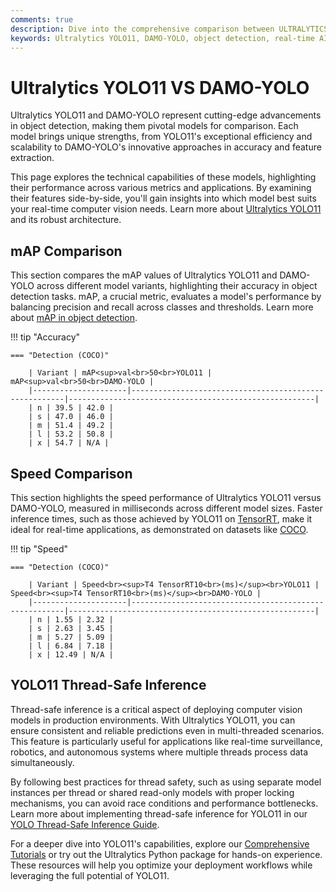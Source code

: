 ```yaml
---
comments: true  
description: Dive into the comprehensive comparison between ULTRALYTICS YOLO11 and DAMO-YOLO, two state-of-the-art models in computer vision. Explore their performance in object detection, real-time AI, and edge AI applications to determine which model excels in speed, accuracy, and efficiency.  
keywords: Ultralytics YOLO11, DAMO-YOLO, object detection, real-time AI, edge AI, computer vision, AI models comparison
---
```


# Ultralytics YOLO11 VS DAMO-YOLO

Ultralytics YOLO11 and DAMO-YOLO represent cutting-edge advancements in object detection, making them pivotal models for comparison. Each model brings unique strengths, from YOLO11's exceptional efficiency and scalability to DAMO-YOLO's innovative approaches in accuracy and feature extraction.

This page explores the technical capabilities of these models, highlighting their performance across various metrics and applications. By examining their features side-by-side, you'll gain insights into which model best suits your real-time computer vision needs. Learn more about [Ultralytics YOLO11](https://www.ultralytics.com/blog/ultralytics-yolo11-has-arrived-redefine-whats-possible-in-ai) and its robust architecture.


## mAP Comparison

This section compares the mAP values of Ultralytics YOLO11 and DAMO-YOLO across different model variants, highlighting their accuracy in object detection tasks. mAP, a crucial metric, evaluates a model's performance by balancing precision and recall across classes and thresholds. Learn more about [mAP in object detection](https://www.ultralytics.com/glossary/mean-average-precision-map).


!!! tip "Accuracy"

	=== "Detection (COCO)"

		| Variant | mAP<sup>val<br>50<br>YOLO11 | mAP<sup>val<br>50<br>DAMO-YOLO |
		|---------------------|-------------------------------------------------------|-------------------------------------------------------|
		| n | 39.5 | 42.0 |
		| s | 47.0 | 46.0 |
		| m | 51.4 | 49.2 |
		| l | 53.2 | 50.8 |
		| x | 54.7 | N/A |
		

## Speed Comparison

This section highlights the speed performance of Ultralytics YOLO11 versus DAMO-YOLO, measured in milliseconds across different model sizes. Faster inference times, such as those achieved by YOLO11 on [TensorRT](https://docs.ultralytics.com/integrations/tensorrt/), make it ideal for real-time applications, as demonstrated on datasets like [COCO](https://docs.ultralytics.com/datasets/detect/coco/).


!!! tip "Speed"

	=== "Detection (COCO)"

		| Variant | Speed<br><sup>T4 TensorRT10<br>(ms)</sup><br>YOLO11 | Speed<br><sup>T4 TensorRT10<br>(ms)</sup><br>DAMO-YOLO |
		|---------------------|-------------------------------------------------------|-------------------------------------------------------|
		| n | 1.55 | 2.32 |
		| s | 2.63 | 3.45 |
		| m | 5.27 | 5.09 |
		| l | 6.84 | 7.18 |
		| x | 12.49 | N/A |

## YOLO11 Thread-Safe Inference

Thread-safe inference is a critical aspect of deploying computer vision models in production environments. With Ultralytics YOLO11, you can ensure consistent and reliable predictions even in multi-threaded scenarios. This feature is particularly useful for applications like real-time surveillance, robotics, and autonomous systems where multiple threads process data simultaneously.

By following best practices for thread safety, such as using separate model instances per thread or shared read-only models with proper locking mechanisms, you can avoid race conditions and performance bottlenecks. Learn more about implementing thread-safe inference for YOLO11 in our [YOLO Thread-Safe Inference Guide](https://docs.ultralytics.com/guides/yolo-thread-safe-inference/).

For a deeper dive into YOLO11's capabilities, explore our [Comprehensive Tutorials](https://docs.ultralytics.com/guides/) or try out the Ultralytics Python package for hands-on experience. These resources will help you optimize your deployment workflows while leveraging the full potential of YOLO11.
